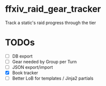 # ffxiv_raid_gear_tracker
Track a static's raid progress through the tier

# TODOs
- [ ] DB export
- [ ] Gear needed by Group per Turn
- [ ] JSON export/import
- [x] Book tracker
- [ ] Better LoB for templates / Jinja2 partials